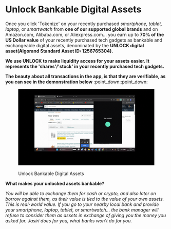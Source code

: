 # Unlock Bankable Digital Assets

Once you click 'Tokenize' on your recently purchased _smartphone, tablet, laptop,_ or _smartwatch_ from **one of our supported global brands** and on Amazon.com, Alibaba.com, or Aliexpress.com... you earn up to **70% of the US Dollar value** of your recently purchased tech gadgets as bankable and exchangeable digital assets, denominated by the **UNLOCK digital asset(Algorand Standard Asset ID: 1256765304).**

**We use UNLOCK to make liquidity access for your assets easier. It represents the 'shares'/'stock' in your recently purchased tech gadgets.**

**The beauty about all transactions in the app, is that they are verifiable, as you can see in the demonstration below** :point\_down::point\_down:

<figure><img src="../.gitbook/assets/UNLOCK Tokens JASIRI APP.gif" alt=""><figcaption><p>Unlock Bankable Digital Assets</p></figcaption></figure>

**What makes your unlocked assets bankable?**

_You will be able to exchange them for cash or crypto, and also later on borrow against them, as their value is tied to the value of your own assets. This is real-world value. If you go to your nearby local bank and provide your smartphone, laptop, tablet, or smartwatch... the bank manager will refuse to consider them as assets in exchange of giving you the money you asked for. Jasiri does for you, what banks won't do for you._
